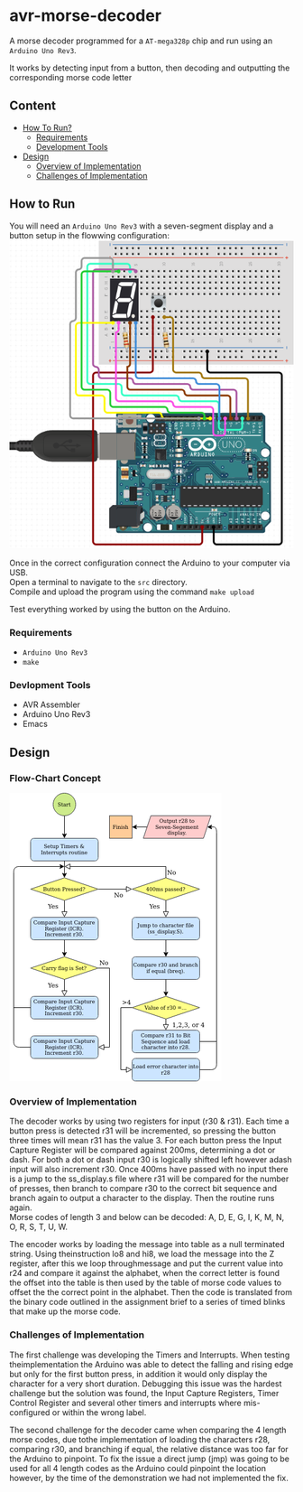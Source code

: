 # avr-morse-decoder
A morse decoder programmed for a `AT-mega328p` chip and run using an `Arduino Uno Rev3`.  
  
It works by detecting input from a button, then decoding and outputting the corresponding morse code letter  
  
## Content
 * [How To Run?](#How-To-Run?)
   - [Requirements](#Requirements)
   - [Development Tools](#Development-Tools)
 * [Design](#Design)
   - [Overview of Implementation](#Overview-of-Implementation)
   - [Challenges of Implementation](#Challenges-of-Implementation)

## How to Run
You will need an `Arduino Uno Rev3` with a seven-segment display and a button setup in the flowwing configuration:  
<img alt="Arduino Layout" src="README/arduino_layout.png">
  
Once in the correct configuration connect the Arduino to your computer via USB.  
Open a terminal to navigate to the `src` directory.  
Compile and upload the program using the command `make upload`  
  
Test everything worked by using the button on the Arduino.  
  
### Requirements
 * `Arduino Uno Rev3`
 * `make`
  
### Devlopment Tools
 * AVR Assembler
 * Arduino Uno Rev3
 * Emacs
  
## Design
  
### Flow-Chart Concept
  
<img alt="Flow Chart" src="README/decoder_flow.png">
  
### Overview of Implementation
  
The decoder works by using two registers for input (r30 & r31). Each time a button press is detected r31 will be incremented, so pressing the button three times will mean r31 has the value 3. For each button press the Input Capture Register will be compared against 200ms, determining a dot or dash. For both a dot or dash input r30 is logically shifted left however adash input will also increment r30. Once 400ms have passed with no input there is a jump to the ss_display.s file where r31 will be compared for the number of presses, then branch to compare r30 to the correct bit sequence and branch again to output a character to the display. Then the routine runs again.  
Morse codes of length 3 and below can be decoded: A, D, E, G, I, K, M, N, O, R, S, T, U, W.  
  
The encoder works by loading the message into table as a null terminated string. Using theinstruction lo8 and hi8, we load the message into the Z register, after this we loop throughmessage and put the current value into r24 and compare it against the alphabet, when the correct letter is found the offset into the table is then used by the table of morse code values to offset the the correct point in the alphabet. Then the code is translated from the binary code outlined in the assignment brief to a series of timed blinks that make up the morse code.  
  
### Challenges of Implementation
  
The first challenge was developing the Timers and Interrupts. When testing theimplementation the Arduino was able to detect the falling and rising edge but only for the first button press, in addition it would only display the character for a very short duration. Debugging this issue was the hardest challenge but the solution was found, the Input Capture Registers, Timer Control Register and several other timers and interrupts where mis-configured or within the wrong label.  
  
The second challenge for the decoder came when comparing the 4 length morse codes, due tothe implementation of loading the characters r28, comparing r30, and branching if equal, the relative distance was too far for the Arduino to pinpoint. To fix the issue a direct jump (jmp) was going to be used for all 4 length codes as the Arduino could pinpoint the location however, by the time of the demonstration we had not implemented the fix.  
